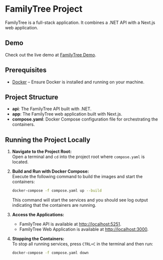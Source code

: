 # FamilyTree Project

FamilyTree is a full-stack application. It combines a .NET API with a Next.js web application.

## Demo

Check out the live demo at [FamilyTree Demo](https://full-stack-take-home-assignment.vercel.app).

## Prerequisites

- [Docker](https://docs.docker.com/get-docker/) – Ensure Docker is installed and running on your machine.

## Project Structure

- **api**: The FamilyTree API built with .NET.
- **app**: The FamilyTree web application built with Next.js.
- **compose.yaml**: Docker Compose configuration file for orchestrating the containers.

## Running the Project Locally

1. **Navigate to the Project Root:**  
   Open a terminal and `cd` into the project root where `compose.yaml` is located.

2. **Build and Run with Docker Compose:**  
   Execute the following command to build the images and start the containers:

   ```bash
   docker-compose -f compose.yaml up --build
   ```

   This command will start the services and you should see log output indicating that the containers are running.

3. **Access the Applications:**  
   - FamilyTree API is available at [http://localhost:5251](http://localhost:5251).  
   - FamilyTree Web Application is available at [http://localhost:3000](http://localhost:3000).

4. **Stopping the Containers:**  
   To stop all running services, press `CTRL+C` in the terminal and then run:

   ```bash
   docker-compose -f compose.yaml down
   ```